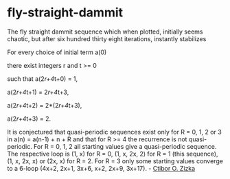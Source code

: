 # fly-straight-dammit
The fly straight dammit sequence which when plotted, initially seems chaotic, but after six hundred thirty eight iterations, instantly stabilizes

For every choice of initial term a(0) 

there exist integers r and t >= 0 

such that a(2*r+4*t+0) = 1, 

a(2*r+4*t+1) = 2*r+4*t+3, 

a(2*r+4*t+2) = 2*(2*r+4*t+3), 

a(2*r+4*t+3) = 2. 

It is conjectured that quasi-periodic sequences exist only for R = 0, 1, 2 or 3 in a(n) = a(n-1) + n + R and that for R >= 4 the recurrence is not quasi-periodic. For R = 0, 1, 2 all starting values give a quasi-periodic sequence. The respective loop is (1, x) for R = 0, (1, x, 2x, 2) for R = 1 (this sequence), (1, x, 2x, x) or (2x, x) for R = 2. For R = 3 only some starting values converge to a 6-loop (4x+2, 2x+1, 3x+6, x+2, 2x+9, 3x+17). 
                                                                           - [Ctibor O. Zizka](https://oeis.org/wiki/User:Ctibor_O._Zizka)
